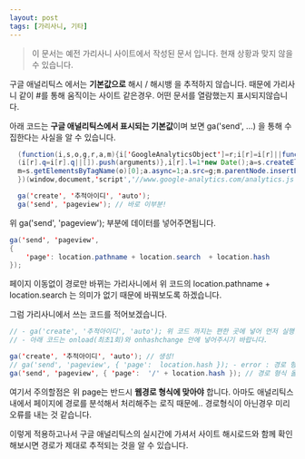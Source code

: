 ```yaml
---
layout: post
tags: [가리사니, 기타]
---
```


> 이 문서는 예전 가리사니 사이트에서 작성된 문서 입니다.
현재 상황과 맞지 않을 수 있습니다.


구글 애널리틱스 에서는 **기본값으로** 해시 / 해시뱅 을 추적하지 않습니다.
때문에 가리사니 같이 #를 통해 움직이는 사이트 같은경우.
어떤 문서를 열람했는지 표시되지않습니다.

아래 코드는 **구글 애널리틱스에서 표시되는 기본값**이며 보면  ga('send', ...) 을 통해 수집한다는 사실을 알 수 있습니다.
``` java
  (function(i,s,o,g,r,a,m){i['GoogleAnalyticsObject']=r;i[r]=i[r]||function(){
  (i[r].q=i[r].q||[]).push(arguments)},i[r].l=1*new Date();a=s.createElement(o),
  m=s.getElementsByTagName(o)[0];a.async=1;a.src=g;m.parentNode.insertBefore(a,m)
  })(window,document,'script','//www.google-analytics.com/analytics.js','ga');

  ga('create', '추적아이디', 'auto');
  ga('send', 'pageview'); // 바로 이부분!
```

위 ga('send', 'pageview'); 부분에 데이터를 넣어주면됩니다.

``` java
ga('send', 'pageview',
{
	'page': location.pathname + location.search  + location.hash
});
```
페이지 이동없이 경로만 바뀌는 가리사니에서 위 코드의 location.pathname + location.search 는 의미가 없기 때문에 바꿔보도록 하겠습니다.

그럼 가리사니에서 쓰는 코드를 적어보겠습니다.
``` java
// - ga('create', '추적아이디', 'auto'); 위 코드 까지는 편한 곳에 넣어 먼저 실행한 후
// - 아래 코드는 onload(최초1회)와 onhashchange 안에 넣어주시기 바랍니다.

ga('create', '추적아이디', 'auto'); // 생성!
// ga('send', 'pageview', { 'page':  location.hash }); - error : 경로 형식이 이상.
ga('send', 'pageview', { 'page':  '/' + location.hash }); // 경로 형식 올바름.
```
여기서 주의할점은 위 page는 반드시 **웹경로 형식에 맞아야** 합니다.
아마도 애널리틱스 내에서 페이지에 경로를 분석해서 처리해주는 로직 때문에.. 경로형식이 아닌경우 미리 오류를 내는 것 같습니다.

이렇게 적용하고나서 구글 애널리틱스의 실시간에 가셔서 사이트 해시로드와 함께 확인해보시면 경로가 제대로 추적되는 것을 알 수 있습니다.